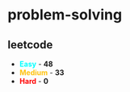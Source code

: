 # problem-solving

## leetcode

- <span style="color :  #00ffff">**Easy**</span> - **48**
- <span style="color :  #ffc20e">**Medium**</span> - **33**
- <span style="color :  red">**Hard**</span> - **0**
